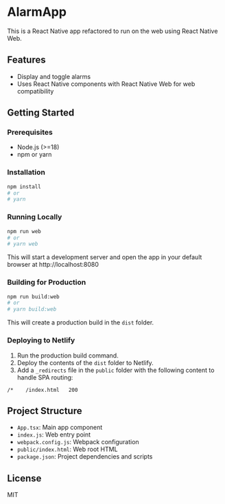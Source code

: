 # AlarmApp

This is a React Native app refactored to run on the web using React Native Web.

## Features
- Display and toggle alarms
- Uses React Native components with React Native Web for web compatibility

## Getting Started

### Prerequisites
- Node.js (>=18)
- npm or yarn

### Installation

```bash
npm install
# or
# yarn
```

### Running Locally

```bash
npm run web
# or
# yarn web
```

This will start a development server and open the app in your default browser at http://localhost:8080

### Building for Production

```bash
npm run build:web
# or
# yarn build:web
```

This will create a production build in the `dist` folder.

### Deploying to Netlify

1. Run the production build command.
2. Deploy the contents of the `dist` folder to Netlify.
3. Add a `_redirects` file in the `public` folder with the following content to handle SPA routing:

```
/*    /index.html   200
```

## Project Structure

- `App.tsx`: Main app component
- `index.js`: Web entry point
- `webpack.config.js`: Webpack configuration
- `public/index.html`: Web root HTML
- `package.json`: Project dependencies and scripts

## License

MIT

